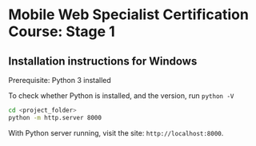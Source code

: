 # Mobile Web Specialist Certification Course: Stage 1

## Installation instructions for Windows

Prerequisite: Python 3 installed

To check whether Python is installed, and the version, run `python -V`

```bash
cd <project_folder>
python -m http.server 8000
```

With Python server running, visit the site: `http://localhost:8000`.

